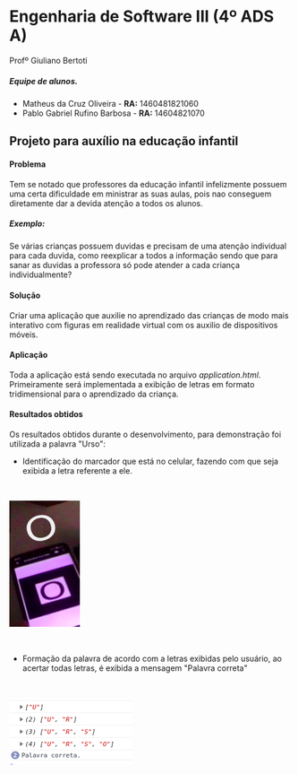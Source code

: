 # Engenharia de Software III (4º ADS A)

Profº Giuliano Bertoti

##### Equipe de alunos. 

  - Matheus da Cruz Oliveira - **RA:** 1460481821060
  - Pablo Gabriel Rufino Barbosa - **RA:** 14604821070

## Projeto para auxílio na educação infantil

#### Problema

Tem se notado que professores da educação infantil infelizmente possuem uma certa dificuldade em ministrar as suas aulas,
pois nao conseguem diretamente dar a devida atenção a todos os alunos.
##### Exemplo:
Se várias crianças possuem duvidas e precisam de uma atenção individual para cada duvida, como reexplicar a todos a informação sendo
que para sanar as duvidas a professora só pode atender a cada criança individualmente?

#### Solução

Criar uma aplicação que auxilie no aprendizado das crianças de modo mais interativo com figuras em realidade virtual com os auxilio de
dispositivos móveis.


#### Aplicação

Toda a aplicação está sendo executada no arquivo *application.html*. Primeiramente será implementada a exibição de letras em formato
tridimensional para o aprendizado da criança.

#### Resultados obtidos

Os resultados obtidos durante o desenvolvimento, para demonstração foi utilizada a palavra "Urso":

- Identificação do marcador que está no celular, fazendo com que seja exibida a letra referente a ele.
<p>  <br />

![GitHub teste](https://raw.githubusercontent.com/matheuscosantos/projeto-es3/master/Imagens/Screenshot%20from%202020-05-18%2009-55-57.png)


<p>  <br />

- Formação da palavra de acordo com a letras exibidas pelo usuário, ao acertar todas letras, é exibida a mensagem "Palavra correta"
<p>  <br />

![Formação da palavra](https://raw.githubusercontent.com/matheuscosantos/projeto-es3/master/Imagens/Screenshot%20from%202020-05-18%2009-51-46.png)




